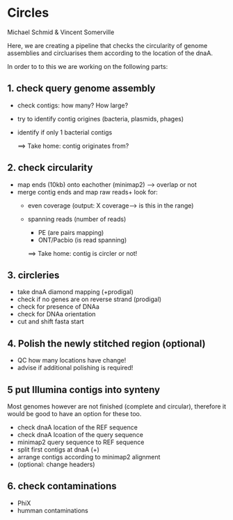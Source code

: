 # Circles
Michael Schmid & Vincent Somerville


Here, we are creating a pipeline that checks the circularity of genome assemblies and circluarises them according to the location of the dnaA.

In order to to this we are working on the following parts:

## 1. check query genome assembly

- check contigs: how many? How large?
- try to identify contig origines (bacteria, plasmids, phages)
- identify  if only 1 bacterial contigs

  ==> Take home: contig originates from?

## 2. check circularity

- map ends (10kb) onto eachother (minimap2) --> overlap or not
- merge contig ends and map raw reads+ look for:
  - even coverage (output: X coverage--> is this in the range)
  - spanning reads (number of reads)
    - PE (are pairs mapping)
    - ONT/Pacbio (is read spanning)

    ==> Take home: contig is circler or not!

## 3. circleries

  - take dnaA diamond mapping (+prodigal)
  - check if no genes are on reverse strand (prodigal)
  - check for presence of DNAa
  - check for DNAa orientation
  - cut and shift fasta start

## 4. Polish the newly stitched region (optional)

  - QC how many locations have change!
  - advise if additional polishing is required!

## 5 put Illumina contigs into synteny

Most genomes however are not finished (complete and circular), therefore it would be good to have an option for these too.

- check dnaA location of the REF sequence
- check dnaA lcoation of the query sequence
- minimap2 query sequence to REF sequence
- split first contigs at dnaA (+)
- arrange contigs according to minimap2 alignment
- (optional: change headers)

## 6. check contaminations

- PhiX
- humman contaminations
